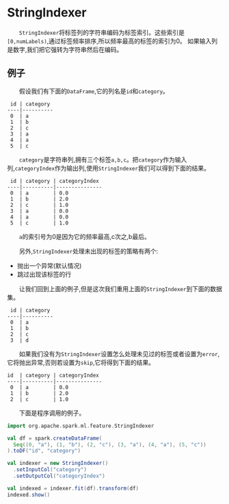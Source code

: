 # StringIndexer

&emsp;&emsp;`StringIndexer`将标签列的字符串编码为标签索引。这些索引是`[0,numLabels)`,通过标签频率排序,所以频率最高的标签的索引为0。
如果输入列是数字,我们把它强转为字符串然后在编码。

## 例子

&emsp;&emsp;假设我们有下面的`DataFrame`,它的列名是`id`和`category`。

```
 id | category
----|----------
 0  | a
 1  | b
 2  | c
 3  | a
 4  | a
 5  | c
```
&emsp;&emsp;`category`是字符串列,拥有三个标签`a,b,c`。把`category`作为输入列,`categoryIndex`作为输出列,使用`StringIndexer`我们可以得到下面的结果。

```
 id | category | categoryIndex
----|----------|---------------
 0  | a        | 0.0
 1  | b        | 2.0
 2  | c        | 1.0
 3  | a        | 0.0
 4  | a        | 0.0
 5  | c        | 1.0
```
&emsp;&emsp;`a`的索引号为0是因为它的频率最高,c次之,b最后。

&emsp;&emsp;另外,`StringIndexer`处理未出现的标签的策略有两个:

- 抛出一个异常(默认情况)
- 跳过出现该标签的行

&emsp;&emsp;让我们回到上面的例子,但是这次我们重用上面的`StringIndexer`到下面的数据集。

```
 id | category
----|----------
 0  | a
 1  | b
 2  | c
 3  | d
```
&emsp;&emsp;如果我们没有为`StringIndexer`设置怎么处理未见过的标签或者设置为`error`,它将抛出异常,否则若设置为`skip`,它将得到下面的结果。

```
id  | category | categoryIndex
----|----------|---------------
 0  | a        | 0.0
 1  | b        | 2.0
 2  | c        | 1.0
```

&emsp;&emsp;下面是程序调用的例子。

```scala
import org.apache.spark.ml.feature.StringIndexer

val df = spark.createDataFrame(
  Seq((0, "a"), (1, "b"), (2, "c"), (3, "a"), (4, "a"), (5, "c"))
).toDF("id", "category")

val indexer = new StringIndexer()
  .setInputCol("category")
  .setOutputCol("categoryIndex")

val indexed = indexer.fit(df).transform(df)
indexed.show()
```